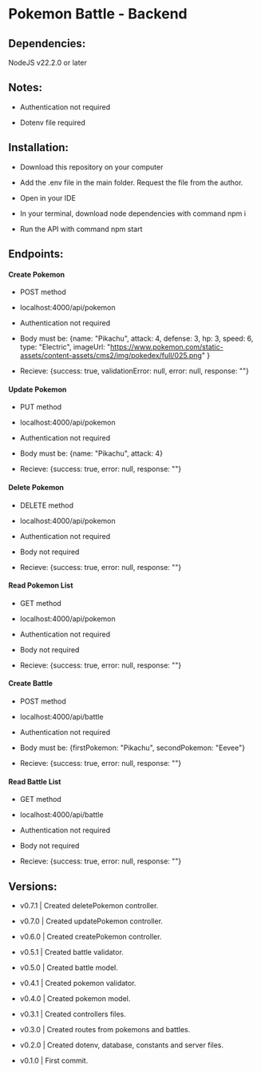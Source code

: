 # Pokemon Battle - Backend

## Dependencies:

NodeJS v22.2.0 or later

## Notes:

- Authentication not required

- Dotenv file required

## Installation:

- Download this repository on your computer

- Add the .env file in the main folder. Request the file from the author.

- Open in your IDE

- In your terminal, download node dependencies with command npm i

- Run the API with command npm start

## Endpoints:

#### Create Pokemon

- POST method

- localhost:4000/api/pokemon

- Authentication not required

- Body must be:
  {name: "Pikachu", attack: 4, defense: 3, hp: 3, speed: 6, type: "Electric", imageUrl: "https://www.pokemon.com/static-assets/content-assets/cms2/img/pokedex/full/025.png"
  }

- Recieve:
  {success: true, validationError: null, error: null, response: ""}

#### Update Pokemon

- PUT method

- localhost:4000/api/pokemon

- Authentication not required

- Body must be:
  {name: "Pikachu", attack: 4}

- Recieve:
  {success: true, error: null, response: ""}

#### Delete Pokemon

- DELETE method

- localhost:4000/api/pokemon

- Authentication not required

- Body not required

- Recieve:
  {success: true, error: null, response: ""}

#### Read Pokemon List

- GET method

- localhost:4000/api/pokemon

- Authentication not required

- Body not required

- Recieve:
  {success: true, error: null, response: ""}

#### Create Battle

- POST method

- localhost:4000/api/battle

- Authentication not required

- Body must be:
  {firstPokemon: "Pikachu", secondPokemon: "Eevee"}

- Recieve:
  {success: true, error: null, response: ""}

#### Read Battle List

- GET method

- localhost:4000/api/battle

- Authentication not required

- Body not required

- Recieve:
  {success: true, error: null, response: ""}

## Versions:

- v0.7.1 | Created deletePokemon controller.

- v0.7.0 | Created updatePokemon controller.

- v0.6.0 | Created createPokemon controller.

- v0.5.1 | Created battle validator.

- v0.5.0 | Created battle model.

- v0.4.1 | Created pokemon validator.

- v0.4.0 | Created pokemon model.

- v0.3.1 | Created controllers files.

- v0.3.0 | Created routes from pokemons and battles.

- v0.2.0 | Created dotenv, database, constants and server files.

- v0.1.0 | First commit.
